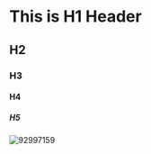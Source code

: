 # This is H1 Header
## H2
### H3
#### H4
##### H5

![92997159](https://github.com/radhikarn/skills-communicate-using-markdown/assets/29420441/a0b5c8a0-8cd6-476c-94d9-127362586897)
